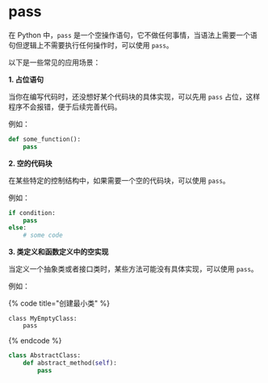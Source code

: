 # pass

在 Python 中，`pass` 是一个空操作语句，它不做任何事情，当语法上需要一个语句但逻辑上不需要执行任何操作时，可以使用 `pass`。

以下是一些常见的应用场景：

**1. 占位语句**

当你在编写代码时，还没想好某个代码块的具体实现，可以先用 `pass` 占位，这样程序不会报错，便于后续完善代码。

例如：

```python
def some_function():
    pass
```

**2. 空的代码块**

在某些特定的控制结构中，如果需要一个空的代码块，可以使用 `pass`。

例如：

```python
if condition:
    pass
else:
    # some code
```

**3. 类定义和函数定义中的空实现**

当定义一个抽象类或者接口类时，某些方法可能没有具体实现，可以使用 `pass`。

例如：

{% code title="创建最小类" %}
```
class MyEmptyClass:
    pass
```
{% endcode %}

```python
class AbstractClass:
    def abstract_method(self):
        pass
```
